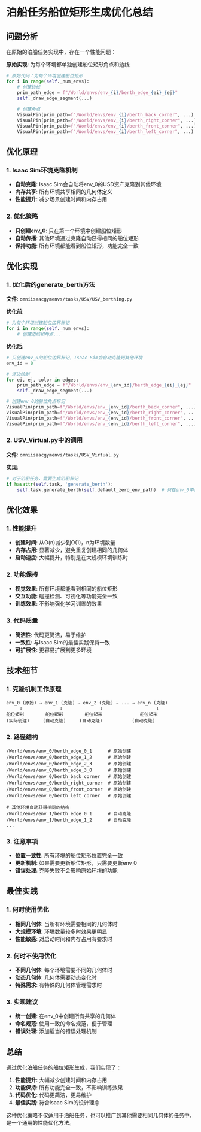 # 泊船任务船位矩形生成优化总结

## 问题分析

在原始的泊船任务实现中，存在一个性能问题：

**原始实现**: 为每个环境都单独创建船位矩形角点和边线
```python
# 原始代码：为每个环境创建船位矩形
for i in range(self._num_envs):
    # 创建边线
    prim_path_edge = f"/World/envs/env_{i}/berth_edge_{ei}_{ej}"
    self._draw_edge_segment(...)
    
    # 创建角点
    VisualPin(prim_path=f"/World/envs/env_{i}/berth_back_corner", ...)
    VisualPin(prim_path=f"/World/envs/env_{i}/berth_right_corner", ...)
    VisualPin(prim_path=f"/World/envs/env_{i}/berth_front_corner", ...)
    VisualPin(prim_path=f"/World/envs/env_{i}/berth_left_corner", ...)
```

## 优化原理

### 1. Isaac Sim环境克隆机制
- **自动克隆**: Isaac Sim会自动将env_0的USD资产克隆到其他环境
- **内存共享**: 所有环境共享相同的几何体定义
- **性能提升**: 减少场景创建时间和内存占用

### 2. 优化策略
- **只创建env_0**: 只在第一个环境中创建船位矩形
- **自动传播**: 其他环境通过克隆自动获得相同的船位矩形
- **保持功能**: 所有环境都能看到船位矩形，功能完全一致

## 优化实现

### 1. 优化后的generate_berth方法

**文件**: `omniisaacgymenvs/tasks/USV/USV_berthing.py`

**优化前**:
```python
# 为每个环境创建船位边界标记
for i in range(self._num_envs):
    # 创建边线和角点...
```

**优化后**:
```python
# 只创建env_0的船位边界标记，Isaac Sim会自动克隆到其他环境
env_id = 0

# 逐边绘制
for ei, ej, color in edges:
    prim_path_edge = f"/World/envs/env_{env_id}/berth_edge_{ei}_{ej}"
    self._draw_edge_segment(...)

# 创建env_0的船位角点标记
VisualPin(prim_path=f"/World/envs/env_{env_id}/berth_back_corner", ...)
VisualPin(prim_path=f"/World/envs/env_{env_id}/berth_right_corner", ...)
VisualPin(prim_path=f"/World/envs/env_{env_id}/berth_front_corner", ...)
VisualPin(prim_path=f"/World/envs/env_{env_id}/berth_left_corner", ...)
```

### 2. USV_Virtual.py中的调用

**文件**: `omniisaacgymenvs/tasks/USV_Virtual.py`

**实现**:
```python
# 对于泊船任务，需要生成泊船标记
if hasattr(self.task, 'generate_berth'):
    self.task.generate_berth(self.default_zero_env_path)  # 只在env_0中创建
```

## 优化效果

### 1. 性能提升
- **创建时间**: 从O(n)减少到O(1)，n为环境数量
- **内存占用**: 显著减少，避免重复创建相同的几何体
- **启动速度**: 大幅提升，特别是在大规模环境训练时

### 2. 功能保持
- **视觉效果**: 所有环境都能看到相同的船位矩形
- **交互功能**: 碰撞检测、可视化等功能完全一致
- **训练效果**: 不影响强化学习训练的效果

### 3. 代码质量
- **简洁性**: 代码更简洁，易于维护
- **一致性**: 与Isaac Sim的最佳实践保持一致
- **可扩展性**: 更容易扩展到更多环境

## 技术细节

### 1. 克隆机制工作原理
```
env_0 (原始) → env_1 (克隆) → env_2 (克隆) → ... → env_n (克隆)
     ↓              ↓              ↓                    ↓
船位矩形        船位矩形        船位矩形              船位矩形
(实际创建)     (自动克隆)     (自动克隆)           (自动克隆)
```

### 2. 路径结构
```
/World/envs/env_0/berth_edge_0_1      # 原始创建
/World/envs/env_0/berth_edge_1_2      # 原始创建
/World/envs/env_0/berth_edge_2_3      # 原始创建
/World/envs/env_0/berth_edge_3_0      # 原始创建
/World/envs/env_0/berth_back_corner   # 原始创建
/World/envs/env_0/berth_right_corner  # 原始创建
/World/envs/env_0/berth_front_corner  # 原始创建
/World/envs/env_0/berth_left_corner   # 原始创建

# 其他环境自动获得相同的结构
/World/envs/env_1/berth_edge_0_1      # 自动克隆
/World/envs/env_1/berth_edge_1_2      # 自动克隆
...
```

### 3. 注意事项
- **位置一致性**: 所有环境的船位矩形位置完全一致
- **更新机制**: 如果需要更新船位矩形，只需要更新env_0
- **错误处理**: 克隆失败不会影响原始环境的功能

## 最佳实践

### 1. 何时使用优化
- **相同几何体**: 当所有环境需要相同的几何体时
- **大规模环境**: 环境数量较多时效果更明显
- **性能敏感**: 对启动时间和内存占用有要求时

### 2. 何时不使用优化
- **不同几何体**: 每个环境需要不同的几何体时
- **动态几何体**: 几何体需要动态变化时
- **特殊需求**: 有特殊的几何体管理需求时

### 3. 实现建议
- **统一创建**: 在env_0中创建所有共享的几何体
- **命名规范**: 使用一致的命名规范，便于管理
- **错误处理**: 添加适当的错误处理机制

## 总结

通过优化泊船任务的船位矩形生成，我们实现了：

1. **性能提升**: 大幅减少创建时间和内存占用
2. **功能保持**: 所有功能完全一致，不影响训练效果
3. **代码优化**: 代码更简洁，更易维护
4. **最佳实践**: 符合Isaac Sim的设计理念

这种优化策略不仅适用于泊船任务，也可以推广到其他需要相同几何体的任务中，是一个通用的性能优化方法。
